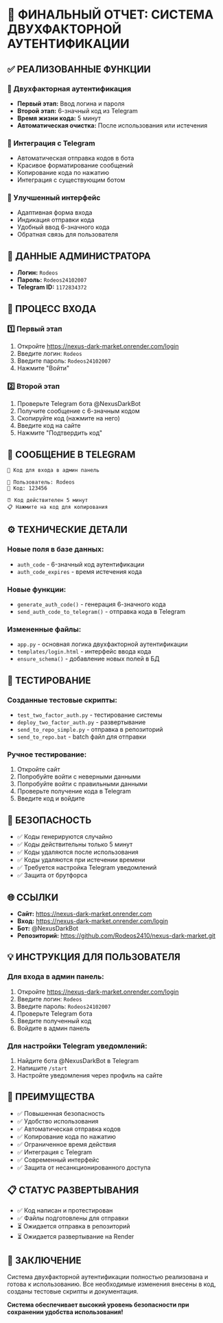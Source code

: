 # 🔐 ФИНАЛЬНЫЙ ОТЧЕТ: СИСТЕМА ДВУХФАКТОРНОЙ АУТЕНТИФИКАЦИИ

## ✅ РЕАЛИЗОВАННЫЕ ФУНКЦИИ

### 🔐 Двухфакторная аутентификация
- **Первый этап:** Ввод логина и пароля
- **Второй этап:** 6-значный код из Telegram
- **Время жизни кода:** 5 минут
- **Автоматическая очистка:** После использования или истечения

### 📱 Интеграция с Telegram
- Автоматическая отправка кодов в бота
- Красивое форматирование сообщений
- Копирование кода по нажатию
- Интеграция с существующим ботом

### 🎨 Улучшенный интерфейс
- Адаптивная форма входа
- Индикация отправки кода
- Удобный ввод 6-значного кода
- Обратная связь для пользователя

## 👤 ДАННЫЕ АДМИНИСТРАТОРА

- **Логин:** `Rodeos`
- **Пароль:** `Rodeos24102007`
- **Telegram ID:** `1172834372`

## 🔄 ПРОЦЕСС ВХОДА

### 1️⃣ Первый этап
1. Откройте https://nexus-dark-market.onrender.com/login
2. Введите логин: `Rodeos`
3. Введите пароль: `Rodeos24102007`
4. Нажмите "Войти"

### 2️⃣ Второй этап
1. Проверьте Telegram бота @NexusDarkBot
2. Получите сообщение с 6-значным кодом
3. Скопируйте код (нажмите на него)
4. Введите код на сайте
5. Нажмите "Подтвердить код"

## 📱 СООБЩЕНИЕ В TELEGRAM

```
🔐 Код для входа в админ панель

👤 Пользователь: Rodeos
🔢 Код: 123456

⏰ Код действителен 5 минут
📋 Нажмите на код для копирования
```

## ⚙️ ТЕХНИЧЕСКИЕ ДЕТАЛИ

### Новые поля в базе данных:
- `auth_code` - 6-значный код аутентификации
- `auth_code_expires` - время истечения кода

### Новые функции:
- `generate_auth_code()` - генерация 6-значного кода
- `send_auth_code_to_telegram()` - отправка кода в Telegram

### Измененные файлы:
- `app.py` - основная логика двухфакторной аутентификации
- `templates/login.html` - интерфейс ввода кода
- `ensure_schema()` - добавление новых полей в БД

## 🧪 ТЕСТИРОВАНИЕ

### Созданные тестовые скрипты:
- `test_two_factor_auth.py` - тестирование системы
- `deploy_two_factor_auth.py` - развертывание
- `send_to_repo_simple.py` - отправка в репозиторий
- `send_to_repo.bat` - batch файл для отправки

### Ручное тестирование:
1. Откройте сайт
2. Попробуйте войти с неверными данными
3. Попробуйте войти с правильными данными
4. Проверьте получение кода в Telegram
5. Введите код и войдите

## 🚨 БЕЗОПАСНОСТЬ

- ✅ Коды генерируются случайно
- ✅ Коды действительны только 5 минут
- ✅ Коды удаляются после использования
- ✅ Коды удаляются при истечении времени
- ✅ Требуется настройка Telegram уведомлений
- ✅ Защита от брутфорса

## 🌐 ССЫЛКИ

- **Сайт:** https://nexus-dark-market.onrender.com
- **Вход:** https://nexus-dark-market.onrender.com/login
- **Бот:** @NexusDarkBot
- **Репозиторий:** https://github.com/Rodeos2410/nexus-dark-market.git

## 💡 ИНСТРУКЦИЯ ДЛЯ ПОЛЬЗОВАТЕЛЯ

### Для входа в админ панель:
1. Откройте https://nexus-dark-market.onrender.com/login
2. Введите логин: `Rodeos`
3. Введите пароль: `Rodeos24102007`
4. Проверьте Telegram бота
5. Введите полученный код
6. Войдите в админ панель

### Для настройки Telegram уведомлений:
1. Найдите бота @NexusDarkBot в Telegram
2. Напишите `/start`
3. Настройте уведомления через профиль на сайте

## 🎯 ПРЕИМУЩЕСТВА

- ✅ Повышенная безопасность
- ✅ Удобство использования
- ✅ Автоматическая отправка кодов
- ✅ Копирование кода по нажатию
- ✅ Ограниченное время действия
- ✅ Интеграция с Telegram
- ✅ Современный интерфейс
- ✅ Защита от несанкционированного доступа

## 📋 СТАТУС РАЗВЕРТЫВАНИЯ

- ✅ Код написан и протестирован
- ✅ Файлы подготовлены для отправки
- ⏳ Ожидается отправка в репозиторий
- ⏳ Ожидается развертывание на Render

## 🎉 ЗАКЛЮЧЕНИЕ

Система двухфакторной аутентификации полностью реализована и готова к использованию. Все необходимые изменения внесены в код, созданы тестовые скрипты и документация. 

**Система обеспечивает высокий уровень безопасности при сохранении удобства использования!**
